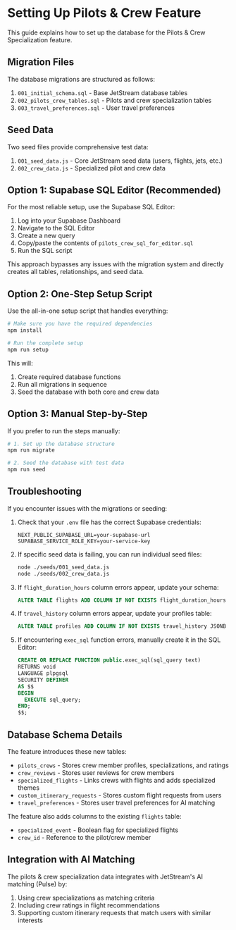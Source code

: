 # Setting Up Pilots & Crew Feature

This guide explains how to set up the database for the Pilots & Crew Specialization feature.

## Migration Files

The database migrations are structured as follows:

1. `001_initial_schema.sql` - Base JetStream database tables
2. `002_pilots_crew_tables.sql` - Pilots and crew specialization tables
3. `003_travel_preferences.sql` - User travel preferences

## Seed Data

Two seed files provide comprehensive test data:

1. `001_seed_data.js` - Core JetStream seed data (users, flights, jets, etc.)
2. `002_crew_data.js` - Specialized pilot and crew data

## Option 1: Supabase SQL Editor (Recommended)

For the most reliable setup, use the Supabase SQL Editor:

1. Log into your Supabase Dashboard
2. Navigate to the SQL Editor
3. Create a new query
4. Copy/paste the contents of `pilots_crew_sql_for_editor.sql`
5. Run the SQL script

This approach bypasses any issues with the migration system and directly creates all tables, relationships, and seed data.

## Option 2: One-Step Setup Script

Use the all-in-one setup script that handles everything:

```bash
# Make sure you have the required dependencies
npm install

# Run the complete setup
npm run setup
```

This will:

1. Create required database functions
2. Run all migrations in sequence
3. Seed the database with both core and crew data

## Option 3: Manual Step-by-Step

If you prefer to run the steps manually:

```bash
# 1. Set up the database structure
npm run migrate

# 2. Seed the database with test data
npm run seed
```

## Troubleshooting

If you encounter issues with the migrations or seeding:

1. Check that your `.env` file has the correct Supabase credentials:

   ```
   NEXT_PUBLIC_SUPABASE_URL=your-supabase-url
   SUPABASE_SERVICE_ROLE_KEY=your-service-key
   ```

2. If specific seed data is failing, you can run individual seed files:

   ```bash
   node ./seeds/001_seed_data.js
   node ./seeds/002_crew_data.js
   ```

3. If `flight_duration_hours` column errors appear, update your schema:

   ```sql
   ALTER TABLE flights ADD COLUMN IF NOT EXISTS flight_duration_hours NUMERIC;
   ```

4. If `travel_history` column errors appear, update your profiles table:

   ```sql
   ALTER TABLE profiles ADD COLUMN IF NOT EXISTS travel_history JSONB DEFAULT '[]';
   ```

5. If encountering `exec_sql` function errors, manually create it in the SQL Editor:

   ```sql
   CREATE OR REPLACE FUNCTION public.exec_sql(sql_query text)
   RETURNS void
   LANGUAGE plpgsql
   SECURITY DEFINER
   AS $$
   BEGIN
     EXECUTE sql_query;
   END;
   $$;
   ```

## Database Schema Details

The feature introduces these new tables:

- `pilots_crews` - Stores crew member profiles, specializations, and ratings
- `crew_reviews` - Stores user reviews for crew members
- `specialized_flights` - Links crews with flights and adds specialized themes
- `custom_itinerary_requests` - Stores custom flight requests from users
- `travel_preferences` - Stores user travel preferences for AI matching

The feature also adds columns to the existing `flights` table:

- `specialized_event` - Boolean flag for specialized flights
- `crew_id` - Reference to the pilot/crew member

## Integration with AI Matching

The pilots & crew specialization data integrates with JetStream's AI matching (Pulse) by:

1. Using crew specializations as matching criteria
2. Including crew ratings in flight recommendations
3. Supporting custom itinerary requests that match users with similar interests
